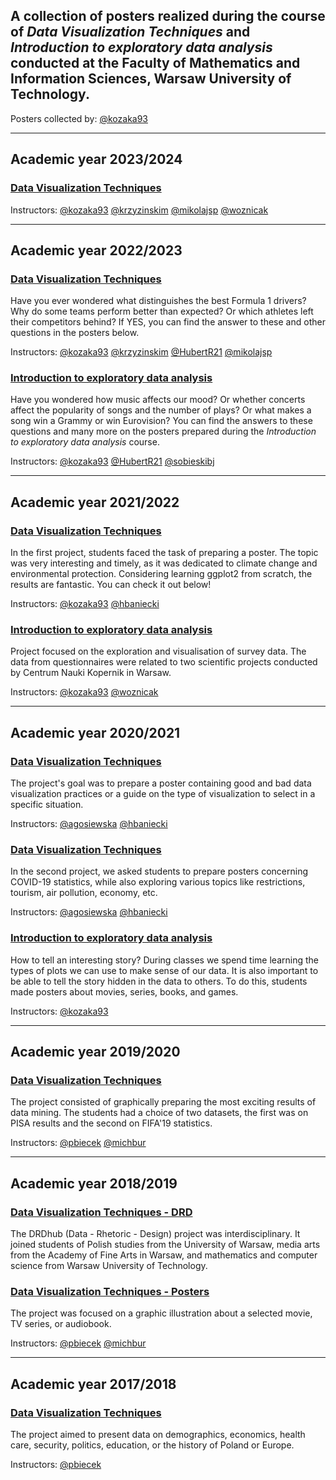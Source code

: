 

## A collection of posters realized during the course of *Data Visualization Techniques* and *Introduction to exploratory data analysis* conducted at the Faculty of Mathematics and Information Sciences, Warsaw University of Technology.

Posters collected by: [@kozaka93](https://github.com/kozaka93) 

-----------------------------------------------------------------------------------------------------------------------------
## Academic year 2023/2024
### [Data Visualization Techniques](https://github.com/MI2-Education/posters/tree/main/2023-2024/DataVisualizationTechniques)


Instructors: [@kozaka93](https://github.com/kozaka93) [@krzyzinskim](https://github.com/krzyzinskim) [@mikolajsp](https://github.com/mikolajsp) [@woznicak](https://github.com/woznicak)

-----------------------------------------------------------------------------------------------------------------------------
## Academic year 2022/2023
### [Data Visualization Techniques](https://github.com/MI2-Education/posters/tree/main/2022-2023/DataVisualizationTechniques)

Have you ever wondered what distinguishes the best Formula 1 drivers? Why do some teams perform better than expected? Or which athletes left their competitors behind? If YES, you can find the answer to these and other questions in the posters below.

Instructors: [@kozaka93](https://github.com/kozaka93) [@krzyzinskim](https://github.com/krzyzinskim) [@HubertR21](https://github.com/HubertR21) [@mikolajsp](https://github.com/mikolajsp)

### [Introduction to exploratory data analysis](https://github.com/MI2-Education/posters/tree/main/2022-2023/ExploratoryDataAnalysis)

Have you wondered how music affects our mood? Or whether concerts affect the popularity of songs and the number of plays? Or what makes a song win a Grammy or win Eurovision? You can find the answers to these questions and many more on the posters prepared during the *Introduction to exploratory data analysis* course.

Instructors: [@kozaka93](https://github.com/kozaka93) [@HubertR21](https://github.com/HubertR21) [@sobieskibj](https://github.com/sobieskibj)

-----------------------------------------------------------------------------------------------------------------------------
## Academic year 2021/2022
### [Data Visualization Techniques](https://github.com/MI2-Education/posters/tree/main/2021-2022/DataVisualizationTechniques)

In the first project, students faced the task of preparing a poster. The topic was very interesting and timely, as it was dedicated to climate change and environmental protection. Considering learning ggplot2 from scratch, the results are fantastic. You can check it out below!

Instructors: [@kozaka93](https://github.com/kozaka93) [@hbaniecki](https://github.com/hbaniecki)

### [Introduction to exploratory data analysis](https://github.com/MI2-Education/posters/tree/main/2021-2022/ExploratoryDataAnalysis)

Project focused on the exploration and visualisation of survey data. The data from questionnaires were related to two scientific projects conducted by Centrum Nauki Kopernik in Warsaw. 

Instructors: [@kozaka93](https://github.com/kozaka93) [@woznicak](https://github.com/woznicak)

-----------------------------------------------------------------------------------------------------------------------------
## Academic year 2020/2021
### [Data Visualization Techniques](https://github.com/MI2-Education/posters/tree/main/2020-2021/DataVisualizationTechniques/P1)

The project's goal was to prepare a poster containing good and bad data visualization practices or a guide on the type of visualization to select in a specific situation.

Instructors: [@agosiewska](https://github.com/agosiewska) [@hbaniecki](https://github.com/hbaniecki)

### [Data Visualization Techniques](https://github.com/MI2-Education/posters/tree/main/2020-2021/DataVisualizationTechniques/P2)

In the second project, we asked students to prepare posters concerning COVID-19 statistics, while also exploring various topics like restrictions, tourism, air pollution, economy, etc.

Instructors: [@agosiewska](https://github.com/agosiewska) [@hbaniecki](https://github.com/hbaniecki)


### [Introduction to exploratory data analysis](https://github.com/MI2-Education/posters/tree/main/2020-2021/ExploratoryDataAnalysis)

How to tell an interesting story? During classes we spend time learning the types of plots we can use to make sense of our data. It is also important to be able to tell the story hidden in the data to others. To do this, students made posters about movies, series, books, and games.

Instructors: [@kozaka93](https://github.com/kozaka93) 

-----------------------------------------------------------------------------------------------------------------------------
## Academic year 2019/2020
### [Data Visualization Techniques](https://github.com/MI2-Education/posters/tree/main/2019-2020/DataVisualizationTechniques)

The project consisted of graphically preparing the most exciting results of data mining. The students had a choice of two datasets, the first was on PISA results and the second on FIFA'19 statistics.

Instructors: [@pbiecek](https://github.com/pbiecek) [@michbur](https://github.com/michbur) 

-----------------------------------------------------------------------------------------------------------------------------
## Academic year 2018/2019
### [Data Visualization Techniques - DRD](https://github.com/MI2-Education/posters/tree/main/2018-2019/DataVisualizationTechniques/P-DRD)

The DRDhub (Data - Rhetoric - Design) project was interdisciplinary. It joined students of Polish studies from the University of Warsaw, media arts from the Academy of Fine Arts in Warsaw, and mathematics and computer science from Warsaw University of Technology.

### [Data Visualization Techniques - Posters](https://github.com/MI2-Education/posters/tree/main/2018-2019/DataVisualizationTechniques/P1)

The project was focused on a graphic illustration about a selected movie, TV series, or audiobook.

Instructors: [@pbiecek](https://github.com/pbiecek) [@michbur](https://github.com/michbur) 

-----------------------------------------------------------------------------------------------------------------------------
## Academic year 2017/2018
### [Data Visualization Techniques](https://github.com/MI2-Education/posters/tree/main/2017-2018/DataVisualizationTechniques/)

The project aimed to present data on demographics, economics, health care, security, politics, education, or the history of Poland or Europe.

Instructors: [@pbiecek](https://github.com/pbiecek) 

